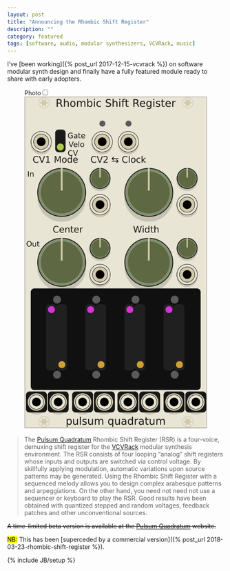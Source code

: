 ```yaml
---
layout: post
title: "Announcing the Rhombic Shift Register"
description: ""
category: featured
tags: [software, audio, modular synthesizers, VCVRack, music]
---
```


I’ve [been working]({% post_url 2017-12-15-vcvrack %}) on software modular synth design and finally have a fully featured module ready to share with early adopters.
<figure>
  <label for="mn-exports-imports" class="margin-toggle">Photo</label><input type="checkbox" id="mn-exports-imports" class="margin-toggle"><span class="marginnote">
  <img src="/assets/images/rsr-beta-1.png" alt="Rhombic Shift Register β 1">
  </span>
</figure>

<blockquote>
<p>
The <a href="https://bongo.zone/">Pulsum Quadratum</a> Rhombic Shift Register (RSR) is a four-voice, demuxing shift
register for the <a href="http://www.vcvrack.com/">VCVRack</a> modular synthesis environment.
The RSR consists of four looping “analog” shift registers whose inputs and outputs are
switched via control voltage.
By skillfully applying modulation, automatic variations upon
source patterns may be generated. Using the Rhombic Shift Register with a sequenced melody allows you to
design complex arabesque patterns and arpeggiations.
On the other hand, you need not need not use a sequencer or keyboard
to play the RSR. Good results have been obtained with quantized stepped and random voltages,
feedback patches and other unconventional sources.
</p>
</blockquote>


~~A time-limited beta version is available at the <a href="https://bongo.zone/">Pulsum Quadratum</a> website.~~

<mark>NB:</mark>
This has been [superceded by a commercial version]({% post_url 2018-03-23-rhombic-shift-register %}).

{% include JB/setup %}
